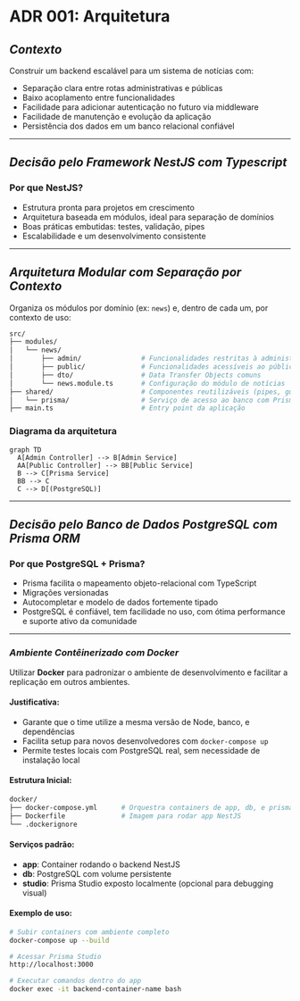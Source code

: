 # **ADR 001: Arquitetura**

## *Contexto*  
Construir um backend escalável para um sistema de notícias com:  
- Separação clara entre rotas administrativas e públicas  
- Baixo acoplamento entre funcionalidades  
- Facilidade para adicionar autenticação no futuro via middleware  
- Facilidade de manutenção e evolução da aplicação  
- Persistência dos dados em um banco relacional confiável
---
## *Decisão pelo Framework NestJS com Typescript*
### Por que NestJS?
- Estrutura pronta para projetos em crescimento
- Arquitetura baseada em módulos, ideal para separação de domínios
- Boas práticas embutidas: testes, validação, pipes
- Escalabilidade e um desenvolvimento consistente
---

## *Arquitetura Modular com Separação por Contexto*

Organiza os módulos por domínio (ex: `news`) e, dentro de cada um, por contexto de uso:

```bash
src/
├── modules/
│   └── news/
│       ├── admin/               # Funcionalidades restritas à administração (controller + service)
│       ├── public/              # Funcionalidades acessíveis ao público geral (controller + service)
│       ├── dto/                 # Data Transfer Objects comuns
│       └── news.module.ts       # Configuração do módulo de notícias
├── shared/                      # Componentes reutilizáveis (pipes, guards, etc.)
│   └── prisma/                  # Serviço de acesso ao banco com Prisma
├── main.ts                      # Entry point da aplicação
```

### Diagrama da arquitetura

```mermaid
graph TD
  A[Admin Controller] --> B[Admin Service]
  AA[Public Controller] --> BB[Public Service]
  B --> C[Prisma Service]
  BB --> C
  C --> D[(PostgreSQL)]
```

---

## *Decisão pelo Banco de Dados PostgreSQL com Prisma ORM*

### Por que PostgreSQL + Prisma?
- Prisma facilita o mapeamento objeto-relacional com TypeScript
- Migrações versionadas
- Autocompletar e modelo de dados fortemente tipado
- PostgreSQL é confiável, tem facilidade no uso, com ótima performance e suporte ativo da comunidade
---

### *Ambiente Contêinerizado com Docker*  
Utilizar **Docker** para padronizar o ambiente de desenvolvimento e facilitar a replicação em outros ambientes.

#### Justificativa: 
- Garante que o time utilize a mesma versão de Node, banco, e dependências  
- Facilita setup para novos desenvolvedores com `docker-compose up`  
- Permite testes locais com PostgreSQL real, sem necessidade de instalação local

#### Estrutura Inicial:
```bash
docker/
├── docker-compose.yml      # Orquestra containers de app, db, e prisma studio
├── Dockerfile              # Imagem para rodar app NestJS
└── .dockerignore
```

#### Serviços padrão:  
- **app**: Container rodando o backend NestJS  
- **db**: PostgreSQL com volume persistente  
- **studio**: Prisma Studio exposto localmente (opcional para debugging visual)

#### Exemplo de uso:
```bash
# Subir containers com ambiente completo
docker-compose up --build

# Acessar Prisma Studio
http://localhost:3000

# Executar comandos dentro do app
docker exec -it backend-container-name bash
```
